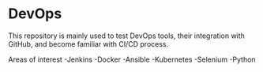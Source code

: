 # DevOps
This repository is mainly used to test DevOps tools, their integration with GitHub, and become familiar with CI/CD process.

Areas of interest
-Jenkins
-Docker
-Ansible
-Kubernetes 
-Selenium
-Python
